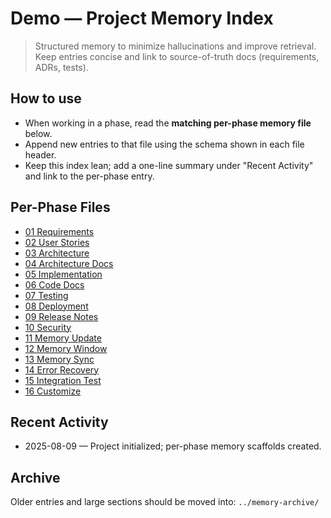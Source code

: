 # Demo — Project Memory Index

> Structured memory to minimize hallucinations and improve retrieval.
> Keep entries concise and link to source-of-truth docs (requirements, ADRs, tests).

## How to use
- When working in a phase, read the **matching per-phase memory file** below.
- Append new entries to that file using the schema shown in each file header.
- Keep this index lean; add a one-line summary under "Recent Activity" and link to the per-phase entry.

## Per-Phase Files
- [01 Requirements](01-requirements.md)
- [02 User Stories](02-user-stories.md)
- [03 Architecture](03-architecture.md)
- [04 Architecture Docs](04-architecture-docs.md)
- [05 Implementation](05-implementation.md)
- [06 Code Docs](06-code-docs.md)
- [07 Testing](07-testing.md)
- [08 Deployment](08-deployment.md)
- [09 Release Notes](09-release-notes.md)
- [10 Security](10-security.md)
- [11 Memory Update](11-memory.md)
- [12 Memory Window](12-memory-window.md)
- [13 Memory Sync](13-memory-sync.md)
- [14 Error Recovery](14-error-recovery.md)
- [15 Integration Test](15-integration-test.md)
- [16 Customize](16-customize.md)

## Recent Activity
- 2025-08-09 — Project initialized; per-phase memory scaffolds created.

## Archive
Older entries and large sections should be moved into: `../memory-archive/`

